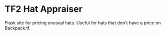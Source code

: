 TF2 Hat Appraiser
=================
Flask site for pricing unusual hats. Useful for hats that don't have a price on Backpack.tf.
